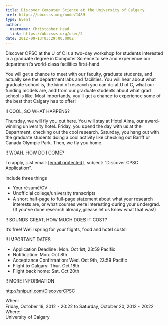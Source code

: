 ```yaml
---
title: Discover Computer Science at the University of Calgary 
href: https://ubccsss.org/node/1483
type: Event
author:
  username: Christopher Head
  link: https://ubccsss.org/user/2
date: 2012-09-13T03:29:00.000Z
---
```


<div class="field field-name-body field-type-text-with-summary field-label-hidden"><div class="field-items"><div class="field-item even"><p>Discover CPSC at the U of C is a two-day workshop for students interested in a graduate degree in Computer Science to see and experience our department&#x2019;s world-class facilities first-hand.</p>
<p>You will get a chance to meet with our faculty, graduate students, and actually see the department labs and facilities. You will hear about what graduate school is, the kind of research you can do at U of C, what our funding models are, and from our graduate students about what grad school is like. Most importantly, you&#x2019;ll get a chance to experience some of the best that Calgary has to offer!</p>
<p>!! COOL, SO WHAT HAPPENS?</p>
<p>Thursday, we will fly you out here. You will stay at Hotel Alma, our award-winning university hotel. Friday, you spend the day with us at the Department, checking out the cool research. Saturday, you hang out with the graduate students doing a cool activity like checking out Banff or Canada Olympic Park. Then, we fly you home.</p>
<p>!! WOAH. HOW DO I COME?</p>
<p>To apply, just email: <a href="/cdn-cgi/l/email-protection#60140f0e191420031013034e1503010c070112194e0301"><span class="__cf_email__" data-cfemail="b9cdd6d7c0cdf9dac9cada97ccdad8d5ded8cbc097dad8">[email&#xA0;protected]</span></a>, subject: &#x201C;Discover CPSC Application&#x201D;.</p>
<p>Include three things</p>
<ul>
<li>Your r&#xE9;sum&#xE9;/CV</li>
<li>Unofficial college/university transcripts</li>
<li>A short half-page to full-page statement about what your research interests are, or what courses were interesting during your undergrad. (If you&#x2019;ve done research already, please let us know what that was!)</li>
</ul>
<p>!! SOUNDS GREAT, HOW MUCH DOES IT COST?</p>
<p>It&#x2019;s free! We&#x2019;ll spring for your flights, food and hotel costs!</p>
<p>!! IMPORTANT DATES</p>
<ul>
<li>Application Deadline: Mon. Oct 1st, 23:59 Pacific</li>
<li>Notification: Mon. Oct 8th</li>
<li>Acceptance Confirmation: Wed. Oct 9th, 23:59 Pacific</li>
<li>Flight to Calgary: Thur. Oct 18th</li>
<li>Flight back home: Sat. Oct 20th</li>
</ul>
<p>!! MORE INFORMATION</p>
<p><a href="http://snipurl.com/DiscoverCPSC">http://snipurl.com/DiscoverCPSC</a></p>
</div></div></div><div class="field field-name-field-dates field-type-datetime field-label-above"><div class="field-label">When:&#xA0;</div><div class="field-items"><div class="field-item even"><span class="date-display-range"><span class="date-display-start">Friday, October 19, 2012 - 20:22</span> to <span class="date-display-end">Saturday, October 20, 2012 - 20:22</span></span></div></div></div><div class="field field-name-field-location field-type-text field-label-above"><div class="field-label">Where:&#xA0;</div><div class="field-items"><div class="field-item even">University of Calgary</div></div></div>    <footer>
          </footer>